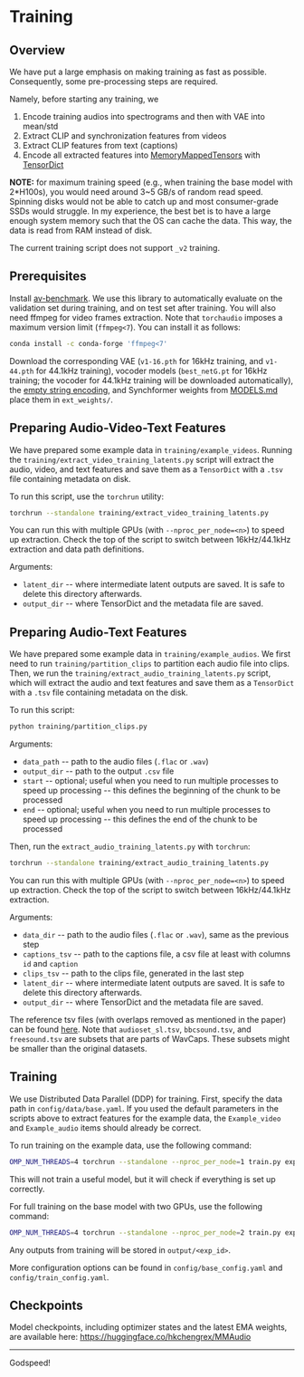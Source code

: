 # Training

## Overview

We have put a large emphasis on making training as fast as possible.
Consequently, some pre-processing steps are required.

Namely, before starting any training, we

1. Encode training audios into spectrograms and then with VAE into mean/std
2. Extract CLIP and synchronization features from videos
3. Extract CLIP features from text (captions)
4. Encode all extracted features into [MemoryMappedTensors](https://pytorch.org/tensordict/main/reference/generated/tensordict.MemoryMappedTensor.html) with [TensorDict](https://pytorch.org/tensordict/main/reference/tensordict.html)

**NOTE:** for maximum training speed (e.g., when training the base model with 2*H100s), you would need around 3~5 GB/s of random read speed. Spinning disks would not be able to catch up and most consumer-grade SSDs would struggle. In my experience, the best bet is to have a large enough system memory such that the OS can cache the data. This way, the data is read from RAM instead of disk.

The current training script does not support `_v2` training.

## Prerequisites

Install [av-benchmark](https://github.com/hkchengrex/av-benchmark). We use this library to automatically evaluate on the validation set during training, and on test set after training.
You will also need ffmpeg for video frames extraction. Note that `torchaudio` imposes a maximum version limit (`ffmpeg<7`). You can install it as follows:

```bash
conda install -c conda-forge 'ffmpeg<7'
```

Download the corresponding VAE (`v1-16.pth` for 16kHz training, and `v1-44.pth` for 44.1kHz training), vocoder models (`best_netG.pt` for 16kHz training; the vocoder for 44.1kHz training will be downloaded automatically), the [empty string encoding](https://github.com/hkchengrex/MMAudio/releases/download/v0.1/empty_string.pth), and Synchformer weights from [MODELS.md](https://github.com/hkchengrex/MMAudio/blob/main/docs/MODELS.md) place them in `ext_weights/`.

## Preparing Audio-Video-Text Features

We have prepared some example data in `training/example_videos`. 
Running the `training/extract_video_training_latents.py` script will extract the audio, video, and text features and save them as a `TensorDict` with a `.tsv` file containing metadata on disk.

To run this script, use the `torchrun` utility:

```bash
torchrun --standalone training/extract_video_training_latents.py
```

You can run this with multiple GPUs (with `--nproc_per_node=<n>`) to speed up extraction.
Check the top of the script to switch between 16kHz/44.1kHz extraction and data path definitions.

Arguments:

- `latent_dir` -- where intermediate latent outputs are saved. It is safe to delete this directory afterwards.
- `output_dir` -- where TensorDict and the metadata file are saved.

## Preparing Audio-Text Features

We have prepared some example data in `training/example_audios`. 
We first need to run `training/partition_clips` to partition each audio file into clips. 
Then, we run the `training/extract_audio_training_latents.py` script, which will extract the audio and text features and save them as a `TensorDict` with a `.tsv` file containing metadata on the disk.

To run this script:

```bash
python training/partition_clips.py
```

Arguments:

- `data_path` -- path to the audio files (`.flac` or `.wav`)
- `output_dir` -- path to the output `.csv` file
- `start` -- optional; useful when you need to run multiple processes to speed up processing -- this defines the beginning of the chunk to be processed
- `end` -- optional; useful when you need to run multiple processes to speed up processing -- this defines the end of the chunk to be processed

Then, run the `extract_audio_training_latents.py` with `torchrun`:

```bash
torchrun --standalone training/extract_audio_training_latents.py
```

You can run this with multiple GPUs (with `--nproc_per_node=<n>`) to speed up extraction.
Check the top of the script to switch between 16kHz/44.1kHz extraction.

Arguments:

- `data_dir` -- path to the audio files (`.flac` or `.wav`), same as the previous step
- `captions_tsv` -- path to the captions file, a csv file at least with columns `id` and `caption`
- `clips_tsv` -- path to the clips file, generated in the last step
- `latent_dir` -- where intermediate latent outputs are saved. It is safe to delete this directory afterwards.
- `output_dir` -- where TensorDict and the metadata file are saved.

The reference tsv files (with overlaps removed as mentioned in the paper) can be found [here](https://github.com/hkchengrex/MMAudio/releases/tag/v0.1). Note that `audioset_sl.tsv`, `bbcsound.tsv`, and `freesound.tsv` are subsets that are parts of WavCaps. These subsets might be smaller than the original datasets.

## Training

We use Distributed Data Parallel (DDP) for training.
First, specify the data path in `config/data/base.yaml`. If you used the default parameters in the scripts above to extract features for the example data, the `Example_video` and `Example_audio` items should already be correct.

To run training on the example data, use the following command:

```bash
OMP_NUM_THREADS=4 torchrun --standalone --nproc_per_node=1 train.py exp_id=debug compile=False  debug=True example_train=True  batch_size=1
```

This will not train a useful model, but it will check if everything is set up correctly.

For full training on the base model with two GPUs, use the following command:

```bash
OMP_NUM_THREADS=4 torchrun --standalone --nproc_per_node=2 train.py exp_id=exp_1 model=small_16k
```

Any outputs from training will be stored in `output/<exp_id>`. 

More configuration options can be found in `config/base_config.yaml` and `config/train_config.yaml`.

## Checkpoints

Model checkpoints, including optimizer states and the latest EMA weights, are available here: https://huggingface.co/hkchengrex/MMAudio

---

Godspeed!
